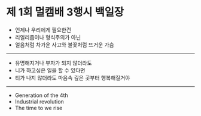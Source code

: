 # 제 1회 멀캠배 3행시  백일장

* 언제나 우리에게 필요한건
* 리얼리즘이나 형식주의가 아닌
* 얼음처럼 차가운 사고와 불꽃처럼 뜨거운 가슴
---
* 유명해지거나 부자가 되지 않더라도
* 니가 하고싶은 일을 할 수 있다면
* 티가 나지 않더라도 마음속 깊은 곳부터 행복해질거야
---
* Generation of the 4th
* Industrial revolution
* The time to we rise
